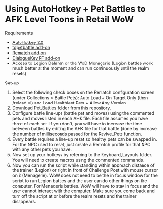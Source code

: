 Using AutoHotkey + Pet Battles to AFK Level Toons in Retail WoW
================================================================

Requirements

-   [AutoHotkey 2.0](https://www.autohotkey.com/download/ahk-v2.exe)
-   [tdpetbattle add-on](https://www.curseforge.com/wow/addons/pet-battle-scripts)
-   [Rematch add-on](https://www.curseforge.com/wow/addons/rematch)
-   [DialogueKey RF add-on](https://www.curseforge.com/wow/addons/dialogkey-df)
-   Access to Legion Dalaran or the WoD Menagerie (Legion battles work much better at the moment and can run continuously until the realm resets)

Set-up

1. Select the following check boxes on the Rematch configuration screen (under Collections > Battle Pets): Auto Load + On Target Only (then /reload ui) and Load Healthiest Pets + Allow Any Version.
2.  Download Pet_Battles folder from this repository.
3.  Configure battle line-ups (battle pet and moves) using the commented pets and moves listed in each AHK file. Each file assumes you have three of each pet. If you don't, you will have to increase the time between battles by editing the AHK file for that battle (done by increase the number of milliseconds passed for the Revive_Pets function.
4.  Every battle requires a line-up reset so healthy pets can be swapped in. For the NPC used to reset, just create a Rematch profile for that NPC with any other pets you have.
5.  Now set up your hotkeys by referring to the Keyboard_Layouts folder. You will need to create macros using the commented commands.
6.  Now you can run the script while standing within approach distance of the trainer (Legion) or right in front of Challenge Post with mouse cursor on it (Menagerie). WoW does not need to be the in focus window for the script to run Legion battles and the user can do other things on the computer. For Menagerie battles, WoW will have to stay in focus and the user cannot interact with the computer. Make sure you come back and turn off the script at or before the realm resets and the trainer disappears.
